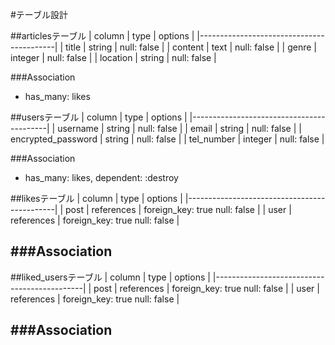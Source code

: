 #テーブル設計


##articlesテーブル
|   column   |   type     | options        |
|------------------------------------------|
| title      |  string    | null: false    |
| content    |  text      | null: false    |
| genre      |  integer   | null: false    |
| location   |  string    | null: false    |

###Association
- has_many: likes


##usersテーブル
|   column   |   type     | options        |
|------------------------------------------|
| username   |  string    | null: false    |
| email      |  string    | null: false    |
| encrypted_password |  string    | null: false    |
| tel_number | integer    |  null: false   |

###Association
- has_many: likes, dependent: :destroy


##likesテーブル
|   column   |   type     | options           |
|---------------------------------------------|
| post       | references | foreign_key: true  null: false    |
| user       | references | foreign_key: true  null: false    |

###Association
- 

##liked_usersテーブル
|   column   |   type     | options           |
|---------------------------------------------|
| post       | references | foreign_key: true  null: false    |
| user       | references | foreign_key: true  null: false    |

###Association
- 





